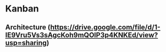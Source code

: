# Kanban

## Architecture (https://drive.google.com/file/d/1-IE9Vru5Vs3sAgcKoh9mQOlP3p4KNKEd/view?usp=sharing)
